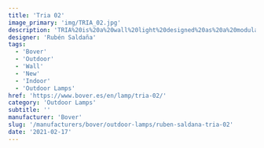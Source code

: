 ```yaml
---
title: 'Tria 02'
image_primary: 'img/TRIA_02.jpg'
description: 'TRIA%20is%20a%20wall%20light%20designed%20as%20a%20modular%20system%20made%20with%20led%20plates%2C%20which%20makes%20it%20easy%20to%20build%20up%20light%20clusters%20connected%20to%20each%20other%20by%20an%20inside%20structure.%20The%20TRIA%20frontal%20parts%20are%20made%20in%20white%20lacquer%20or%20natural%20oak%20and%20they%20can%20be%20slightly%20moved%20to%20offer%20a%20suggestive%20play%20of%20light%20and%20shadow%20around%20the%20organic%20shape%20of%20the%20diffuser.%20TRIA%20can%20be%20installed%20either%20as%20a%20single%20wall%20light%20or%20as%20a%20light%20module%20with%20a%20sole%20connection%20point%20on%20the%20wall%20which%20makes%20it%20easier%20to%20be%20installed%20in%20halls%2C%20offices%20and%20hotel%20reception%20desks%20and%20lobbies.%20A%20dimmable%20version%20is%20available.'
designer: 'Rubén Saldaña'
tags:
  - 'Bover'
  - 'Outdoor'
  - 'Wall'
  - 'New'
  - 'Indoor'
  - 'Outdoor Lamps'
href: 'https://www.bover.es/en/lamp/tria-02/'
category: 'Outdoor Lamps'
subtitle: ''
manufacturer: 'Bover'
slug: '/manufacturers/bover/outdoor-lamps/ruben-saldana-tria-02'
date: '2021-02-17'
---
```

